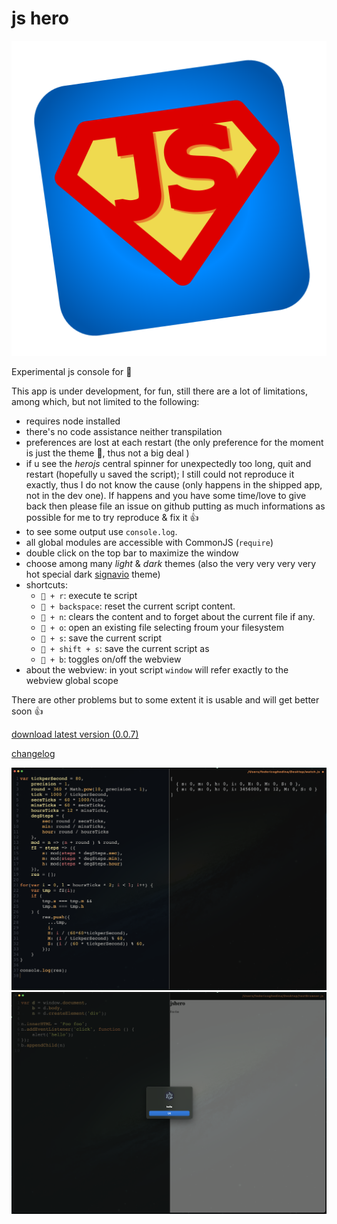 # js hero
![jshero](https://raw.githubusercontent.com/fedeghe/jshero-app/master/jsheroIcon.png)

Experimental js console for 

This app is under development, for fun, still there are a lot of limitations, among which, but not limited to the following:
- requires node installed
- there's no code assistance neither transpilation
- preferences are lost at each restart (the only preference for the moment is just the theme 🤣, thus not a big deal )
- if u see the _herojs_ central spinner for unexpectedly too long, quit and restart (hopefully u saved the script); I still could not reproduce it exactly, thus I do not know the cause (only happens in the shipped app, not in the dev one). If happens and you have some time/love to give back then please file an issue on github putting as much informations as possible for me to try reproduce & fix it 👍
- to see some output use `console.log`.
- all global modules are accessible with CommonJS (`require`)
- double click on the top bar to maximize the window
- choose among many _light_ & _dark_ themes (also the very very very very hot special dark [signavio](https://signavio.com) theme)
- shortcuts:
    - ` + r`: execute te script
    - ` + backspace`: reset the current script content. 
    - ` + n`: clears the content and to forget about the current file if any.
    - ` + o`: open an existing file selecting froum your filesystem 
    - ` + s`: save the current script
    - ` + shift + s`: save the current script as
    - ` + b`: toggles on/off the webview
 - about the webview: in yout script `window` will refer exactly to the webview global scope

There are other problems but to some extent it is usable and will get better soon 👍




[download latest version (0.0.7)](https://github.com/fedeghe/jshero-app/raw/master/versions/jshero-0.0.7-x64.dmg)  

[changelog](https://github.com/fedeghe/jshero-app/blob/master/CHANGELOG.md)  


![a screenshot](https://raw.githubusercontent.com/fedeghe/jshero-app/master/jshero.png "jsHero")
![a screenshot](https://raw.githubusercontent.com/fedeghe/jshero-app/master/jsheroB.png "jsHero")
